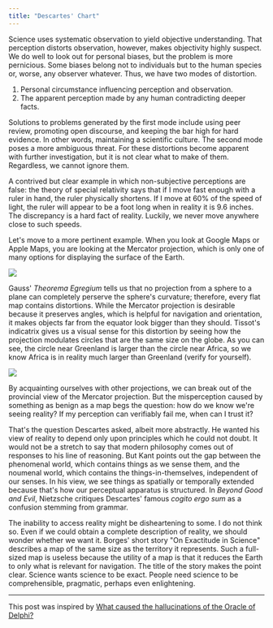 ```yaml
---
title: "Descartes' Chart"
---
```


Science uses systematic observation to yield objective understanding. That perception distorts observation, however, makes objectivity highly suspect. We do well to look out for personal biases, but the problem is more pernicious. Some biases belong not to individuals but to the human species or, worse, any observer whatever. Thus, we have two modes of distortion.

1. Personal circumstance influencing perception and observation.
2. The apparent perception made by any human contradicting deeper facts.

Solutions to problems generated by the first mode include using peer review, promoting open discourse, and keeping the bar high for hard evidence. In other words, maintaining a scientific culture. The second mode poses a more ambiguous threat. For these distortions become apparent with further investigation, but it is not clear what to make of them. Regardless, we cannot ignore them.

A contrived but clear example in which non-subjective perceptions are false: the theory of special relativity says that if I move fast enough with a ruler in hand, the ruler physically shortens. If I move at 60% of the speed of light, the ruler will appear to be a foot long when in reality it is 9.6 inches. The discrepancy is a hard fact of reality. Luckily, we never move anywhere close to such speeds.

Let's move to a more pertinent example. When you look at Google Maps or Apple Maps, you are looking at the Mercator projection, which is only one of many options for displaying the surface of the Earth.

![](https://cdn.britannica.com/55/109155-050-9FE4B08C/transformation-Mercator-navigation-projection-cylindrical.jpg)

Gauss' _Theorema Egregium_ tells us that no projection from a sphere to a plane can completely perserve the sphere's curvature; therefore, every flat map contains distortions. While the Mercator projection is desirable because it preserves angles, which is helpful for navigation and orientation, it makes objects far from the equator look bigger than they should. Tissot's indicatrix gives us a visual sense for this distortion by seeing how the projection modulates circles that are the same size on the globe. As you can see, the circle near Greenland is larger than the circle near Africa, so we know Africa is in reality much larger than Greenland (verify for yourself).

![](https://upload.wikimedia.org/wikipedia/commons/thumb/0/02/Mercator_with_Tissot%27s_Indicatrices_of_Distortion.svg/1920px-Mercator_with_Tissot%27s_Indicatrices_of_Distortion.svg.png)

By acquainting ourselves with other projections, we can break out of the provincial view of the Mercator projection. But the misperception caused by something as benign as a map begs the question: how do we know we're seeing reality? If my perception can verifiably fail me, when can I trust it?

That's the question Descartes asked, albeit more abstractly. He wanted his view of reality to depend only upon principles which he could not doubt. It would not be a stretch to say that modern philosophy comes out of responses to his line of reasoning. But Kant points out the gap between the phenomenal world, which contains things as we sense them, and the noumenal world, which contains the things-in-themselves, independent of our senses. In his view, we see things as spatially or temporally extended because that's how our perceptual apparatus is structured. In _Beyond Good and Evil_, Nietzsche critiques Descartes' famous _cogito ergo sum_ as a confusion stemming from grammar. 

The inability to access reality might be disheartening to some. I do not think so. Even if we could obtain a complete description of reality, we should wonder whether we want it. Borges' short story "On Exactitude in Science" describes a map of the same size as the territory it represents. Such a full-sized map is useless because the utility of a map is that it reduces the Earth to only what is relevant for navigation. The title of the story makes the point clear. Science wants science to be exact. People need science to be comprehensible, pragmatic, perhaps even enlightening.

---

This post was inspired by [What caused the hallucinations of the Oracle of Delphi?](https://dynomight.net/delphi/)